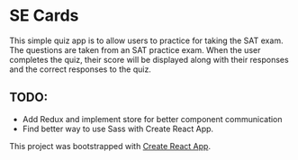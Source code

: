 # SE Cards

This simple quiz app is to allow users to practice for taking the SAT exam. The questions are taken from an SAT practice exam.
When the user completes the quiz, their score will be displayed along with their responses and the correct responses to the quiz.

## TODO:
- Add Redux and implement store for better component communication
- Find better way to use Sass with Create React App.

This project was bootstrapped with [Create React App](https://github.com/facebookincubator/create-react-app).
